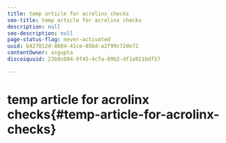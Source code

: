 ```yaml
---
title: temp article for acrolinx checks
seo-title: temp article for acrolinx checks
description: null
seo-description: null
page-status-flag: never-activated
uuid: b427812d-8684-41ce-85bd-a2f99c72de72
contentOwner: asgupta
discoiquuid: 23b9c084-9f45-4c7a-89b2-df1a921bdf57

---
```


# temp article for acrolinx checks{#temp-article-for-acrolinx-checks}

